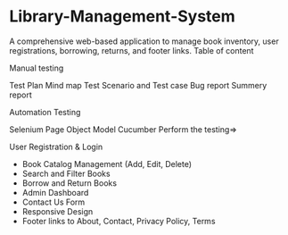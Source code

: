 # Library-Management-System
A comprehensive web-based application to manage book inventory, user registrations, borrowing, returns, and footer  links.
Table of content

Manual testing

Test Plan 
Mind map
Test Scenario and Test case
Bug report
Summery report

Automation Testing

Selenium
Page Object Model
Cucumber
Perform the testing=>

User Registration & Login
- Book Catalog Management (Add, Edit, Delete)
- Search and Filter Books
- Borrow and Return Books
- Admin Dashboard
- Contact Us Form
- Responsive Design
- Footer links to About, Contact, Privacy Policy, Terms

